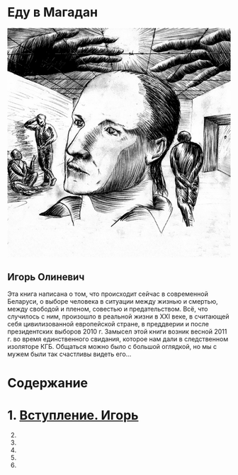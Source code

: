 # Еду в Магадан

![](./img/1.png)

## Игорь Олиневич

Эта книга написана о том, что происходит сейчас в современной Беларуси, о выборе человека в ситуации между жизнью и смертью, между свободой и пленом, совестью и предательством. Всё, что случилось с ним, произошло в реальной жизни в XXI веке, в считающей себя цивилизованной европейской стране, в преддверии и после президентских выборов 2010 г. Замысел этой книги возник весной 2011 г. во время единственного свидания, которое нам дали в следственном изоляторе КГБ. Общаться можно было с большой оглядкой, но мы с мужем были так счастливы видеть его…


# Содержание

# 1. [Вступление. Игорь](./1.md)
2. [](./2.md)
3. [](./3.md)
4. [](./4.md)
5. [](./5.md)
6. [](./6.md)
